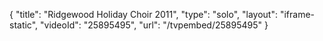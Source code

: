 {
    "title": "Ridgewood Holiday Choir 2011",
    "type": "solo",
    "layout": "iframe-static",
    "videoId": "25895495",
    "url": "\/tvpembed\/25895495"
}